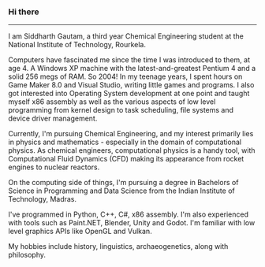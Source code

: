 ### Hi there 
---

I am Siddharth Gautam, a third year Chemical Engineering student at the National Institute of Technology, Rourkela. 

Computers have fascinated me since the time I was introduced to them, at age 4. A Windows XP machine with the latest-and-greatest Pentium 4 and a solid 256 megs of RAM. So 2004! In my teenage years, I spent hours on Game Maker 8.0 and Visual Studio, writing little games and programs. I also got interested into Operating System development at one point and taught myself x86 assembly as well as the various aspects of low level programming from kernel design to task scheduling, file systems and device driver management. 

Currently, I'm pursuing Chemical Engineering, and my interest primarily lies in physics and mathematics - especially in the domain of computational physics. As chemical engineers, computational physics is a handy tool, with Computational Fluid Dynamics (CFD) making its appearance from rocket engines to nuclear reactors. 

On the computing side of things, I'm pursuing a degree in Bachelors of Science in Programming and Data Science from the Indian Institute of Technology, Madras. 

I've programmed in Python, C++, C#, x86 assembly. I'm also experienced with tools such as Paint.NET, Blender, Unity and Godot. I'm familiar with low level graphics APIs like OpenGL and Vulkan.

My hobbies include history, linguistics, archaeogenetics, along with philosophy. 
